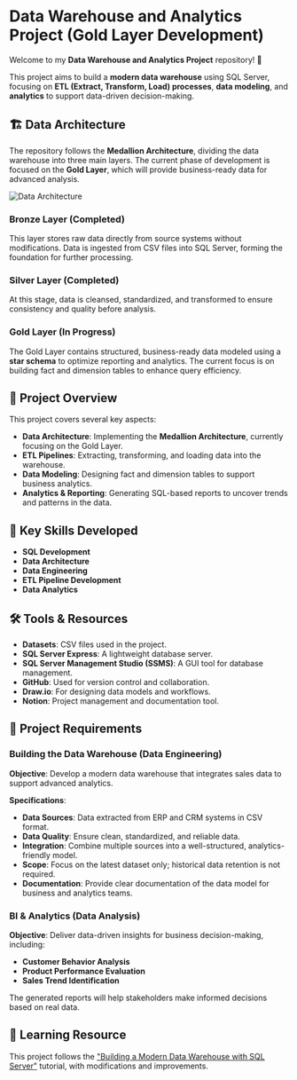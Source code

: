 # Data Warehouse and Analytics Project (Gold Layer Development)  
Welcome to my **Data Warehouse and Analytics Project** repository! 🚀  

This project aims to build a **modern data warehouse** using SQL Server, focusing on **ETL (Extract, Transform, Load) processes**, **data modeling**, and **analytics** to support data-driven decision-making.  

## 🏗️ Data Architecture  
The repository follows the **Medallion Architecture**, dividing the data warehouse into three main layers. The current phase of development is focused on the **Gold Layer**, which will provide business-ready data for advanced analysis.  

![Data Architecture](https://github.com/user-attachments/assets/e2409382-b7c3-46e7-8106-af43d4895700)  

### **Bronze Layer** (Completed)  
This layer stores raw data directly from source systems without modifications. Data is ingested from CSV files into SQL Server, forming the foundation for further processing.  

### **Silver Layer** (Completed)  
At this stage, data is cleansed, standardized, and transformed to ensure consistency and quality before analysis.  

### **Gold Layer** (In Progress)  
The Gold Layer contains structured, business-ready data modeled using a **star schema** to optimize reporting and analytics. The current focus is on building fact and dimension tables to enhance query efficiency.  

## 📖 Project Overview  
This project covers several key aspects:  

- **Data Architecture**: Implementing the **Medallion Architecture**, currently focusing on the Gold Layer.  
- **ETL Pipelines**: Extracting, transforming, and loading data into the warehouse.  
- **Data Modeling**: Designing fact and dimension tables to support business analytics.  
- **Analytics & Reporting**: Generating SQL-based reports to uncover trends and patterns in the data.  

## 🎯 Key Skills Developed  
- **SQL Development**  
- **Data Architecture**  
- **Data Engineering**  
- **ETL Pipeline Development**  
- **Data Analytics**  

## 🛠️ Tools & Resources  
- **Datasets**: CSV files used in the project.  
- **SQL Server Express**: A lightweight database server.  
- **SQL Server Management Studio (SSMS)**: A GUI tool for database management.  
- **GitHub**: Used for version control and collaboration.  
- **Draw.io**: For designing data models and workflows.  
- **Notion**: Project management and documentation tool.  

## 🚀 Project Requirements  

### Building the Data Warehouse (Data Engineering)  
**Objective**: Develop a modern data warehouse that integrates sales data to support advanced analytics.  

**Specifications**:  
- **Data Sources**: Data extracted from ERP and CRM systems in CSV format.  
- **Data Quality**: Ensure clean, standardized, and reliable data.  
- **Integration**: Combine multiple sources into a well-structured, analytics-friendly model.  
- **Scope**: Focus on the latest dataset only; historical data retention is not required.  
- **Documentation**: Provide clear documentation of the data model for business and analytics teams.  

### BI & Analytics (Data Analysis)  
**Objective**: Deliver data-driven insights for business decision-making, including:  
- **Customer Behavior Analysis**  
- **Product Performance Evaluation**  
- **Sales Trend Identification**  

The generated reports will help stakeholders make informed decisions based on real data.  

## 📌 Learning Resource  
This project follows the ["Building a Modern Data Warehouse with SQL Server"](https://youtu.be/9GVqKuTVANE?si=hYkz8grN0LpFz18F) tutorial, with modifications and improvements.  

